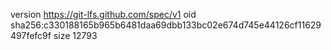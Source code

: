 version https://git-lfs.github.com/spec/v1
oid sha256:c330188165b965b6481daa69dbb133bc02e674d745e44126cf11629497fefc9f
size 12793
